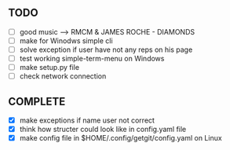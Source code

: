 ## TODO
- [ ] good music --> RMCM & JAMES ROCHE - DIAMONDS
- [ ] make for Winodws simple cli
- [ ] solve exception if user have not any reps on his page
- [ ] test working simple-term-menu on Windows
- [ ] make setup.py file
- [ ] check network connection

## COMPLETE
- [x] make exceptions if name user not correct
- [x] think how structer could look like in config.yaml file
- [x] make config file in $HOME/.config/getgit/config.yaml on Linux
